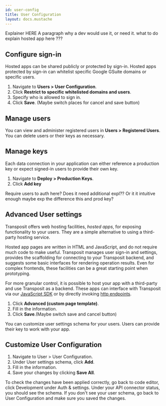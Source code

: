 ```yaml
---
id: user-config
title: User Configuration
layout: docs.mustache
---
```


Explainer HERE A paragraph why a dev would use it, or need it. what to do
explain hosted app here ???



## Configure sign-in

Hosted apps can be shared publicly or protected by sign-in. Hosted apps protected by sign-in can whitelist specific Google GSuite domains or specific users.

1. Navigate to **Users &gt; User Configuration**.
2. Click **Restrict to specific whitelisted domains and users**.
3. Specify who is allowed to sign in.
4. Click **Save**. (Maybe switch places for cancel and save button)

## Manage users

You can view and administer registered users in **Users &gt; Registered Users**. You can delete users or their keys as necessary.

## Manage keys

Each data connection in your application can either reference a production key or expect signed-in users to provide their own key.

1. Navigate to **Deploy &gt; Production Keys**.
2. Click **Add key**

Require users to auth here? Does it need additional expl?? Or it it intuitive enough maybe exp the difference this and prod key?


## Advanced User settings

Transposit offers web hosting facilities, _hosted apps_, for exposing functionality to your users. They are a simple alternative to using a third-party hosting service.

Hosted app pages are written in HTML and JavaScript, and do not require much code to make useful. Transposit manages user sign-in and settings, provides the scaffolding for connecting to your Transposit backend, and suggests some basic interfaces for rendering operation results. Even for complex frontends, these facilities can be a great starting point when prototyping.

For more granular control, it is possible to host your app with a third-party and use Transposit as a backend. These apps can interface with Transposit via our [JavaScript SDK](js-sdk.md) or by directly invoking [http endpoints](endpoints.md).

1. Click **Advanced (custom page template)**.
2. Fill in the information.
3. Click **Save**.(Maybe switch save and cancel button)

You can customize user settings schema for your users. Users can provide their key to work with your app.

## Customize User Configuration

1. Navigate to User > User Configuration.
2. Under User settings schema, click **Add**.
3. Fill in the information.
4. Save your changes by clicking **Save All**.

To check the changes have been applied correctly, go back to code editor, click Development under Auth & settings.
Under your API connector status, you should see the schema.
If you don't see your user schema, go back to User Configuration and make sure you saved the changes.
